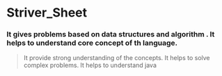 # Striver_Sheet
### It gives problems based on data structures and algorithm . It helps to understand core concept of th language.
> It provide strong understanding of the concepts.
> It helps to solve complex problems.
> It helps to understand java
